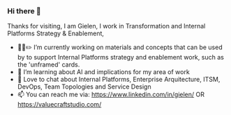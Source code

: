### Hi there 👋
Thanks for visiting, I am Gielen, I work in Transformation and Internal Platforms Strategy & Enablement, 

- 👷‍♂️✏️ I’m currently working on materials and concepts that can be used by to support Internal Platforms strategy and enablement work, such as the 'unframed' cards.
- 🌱    I’m learning about AI and implications for my area of work
- 💬 Love to chat about Internal Platforms, Enterprise Arquitecture, ITSM, DevOps, Team Topologies and Service Design
- 📫 You can reach me via: https://www.linkedin.com/in/gielen/  OR  https://valuecraftstudio.com/

<!--
**Gielen1/gielen1** is a ✨ _special_ ✨ repository because its `README.md` (this file) appears on your GitHub profile.

Here are some ideas to get you started:

- 🔭 I’m currently working on Platform-as-product and  Op models  
- 🌱 I’m currently learning about AI and implications for my area of work
- 👯 I’m looking to collaborate on all related to Platform organizational design & strategy
- 💬 Love to chat about ITSM for Cloud, DevOps, Team Topologies, Platform-as-product and Service Design
- 📫 How to reach me: https://www.linkedin.com/in/gielen/
- 😄 Pronouns: She/Her
-->
